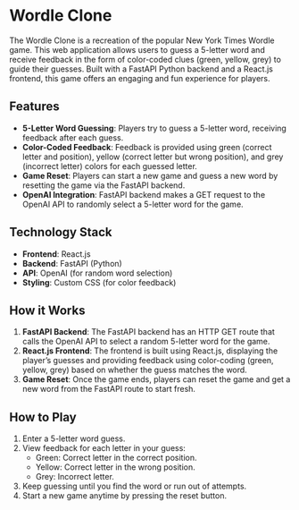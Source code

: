 # **Wordle Clone**

The Wordle Clone is a recreation of the popular New York Times Wordle game. This web application allows users to guess a 5-letter word and receive feedback in the form of color-coded clues (green, yellow, grey) to guide their guesses. Built with a FastAPI Python backend and a React.js frontend, this game offers an engaging and fun experience for players.

## Features

- **5-Letter Word Guessing**: Players try to guess a 5-letter word, receiving feedback after each guess.
- **Color-Coded Feedback**: Feedback is provided using green (correct letter and position), yellow (correct letter but wrong position), and grey (incorrect letter) colors for each guessed letter.
- **Game Reset**: Players can start a new game and guess a new word by resetting the game via the FastAPI backend.
- **OpenAI Integration**: FastAPI backend makes a GET request to the OpenAI API to randomly select a 5-letter word for the game.

## Technology Stack

- **Frontend**: React.js
- **Backend**: FastAPI (Python)
- **API**: OpenAI (for random word selection)
- **Styling**: Custom CSS (for color feedback)
  
## How it Works

1. **FastAPI Backend**: The FastAPI backend has an HTTP GET route that calls the OpenAI API to select a random 5-letter word for the game.
2. **React.js Frontend**: The frontend is built using React.js, displaying the player’s guesses and providing feedback using color-coding (green, yellow, grey) based on whether the guess matches the word.
3. **Game Reset**: Once the game ends, players can reset the game and get a new word from the FastAPI route to start fresh.

## How to Play

1. Enter a 5-letter word guess.
2. View feedback for each letter in your guess:
   - Green: Correct letter in the correct position.
   - Yellow: Correct letter in the wrong position.
   - Grey: Incorrect letter.
3. Keep guessing until you find the word or run out of attempts.
4. Start a new game anytime by pressing the reset button.

